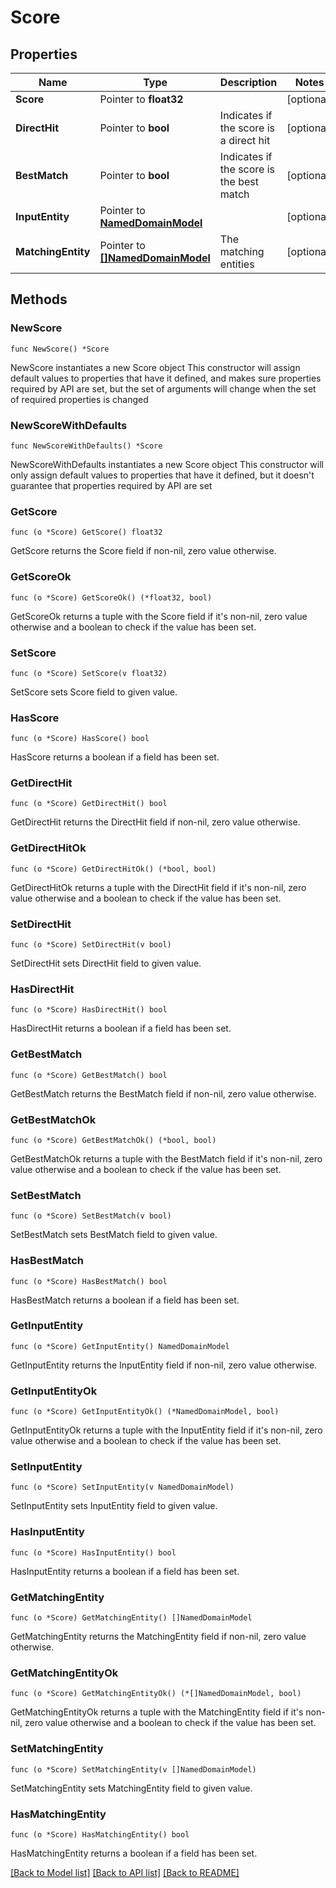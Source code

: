 # Score

## Properties

Name | Type | Description | Notes
------------ | ------------- | ------------- | -------------
**Score** | Pointer to **float32** |  | [optional] 
**DirectHit** | Pointer to **bool** | Indicates if the score is a direct hit | [optional] 
**BestMatch** | Pointer to **bool** | Indicates if the score is the best match | [optional] 
**InputEntity** | Pointer to [**NamedDomainModel**](NamedDomainModel.md) |  | [optional] 
**MatchingEntity** | Pointer to [**[]NamedDomainModel**](NamedDomainModel.md) | The matching entities | [optional] 

## Methods

### NewScore

`func NewScore() *Score`

NewScore instantiates a new Score object
This constructor will assign default values to properties that have it defined,
and makes sure properties required by API are set, but the set of arguments
will change when the set of required properties is changed

### NewScoreWithDefaults

`func NewScoreWithDefaults() *Score`

NewScoreWithDefaults instantiates a new Score object
This constructor will only assign default values to properties that have it defined,
but it doesn't guarantee that properties required by API are set

### GetScore

`func (o *Score) GetScore() float32`

GetScore returns the Score field if non-nil, zero value otherwise.

### GetScoreOk

`func (o *Score) GetScoreOk() (*float32, bool)`

GetScoreOk returns a tuple with the Score field if it's non-nil, zero value otherwise
and a boolean to check if the value has been set.

### SetScore

`func (o *Score) SetScore(v float32)`

SetScore sets Score field to given value.

### HasScore

`func (o *Score) HasScore() bool`

HasScore returns a boolean if a field has been set.

### GetDirectHit

`func (o *Score) GetDirectHit() bool`

GetDirectHit returns the DirectHit field if non-nil, zero value otherwise.

### GetDirectHitOk

`func (o *Score) GetDirectHitOk() (*bool, bool)`

GetDirectHitOk returns a tuple with the DirectHit field if it's non-nil, zero value otherwise
and a boolean to check if the value has been set.

### SetDirectHit

`func (o *Score) SetDirectHit(v bool)`

SetDirectHit sets DirectHit field to given value.

### HasDirectHit

`func (o *Score) HasDirectHit() bool`

HasDirectHit returns a boolean if a field has been set.

### GetBestMatch

`func (o *Score) GetBestMatch() bool`

GetBestMatch returns the BestMatch field if non-nil, zero value otherwise.

### GetBestMatchOk

`func (o *Score) GetBestMatchOk() (*bool, bool)`

GetBestMatchOk returns a tuple with the BestMatch field if it's non-nil, zero value otherwise
and a boolean to check if the value has been set.

### SetBestMatch

`func (o *Score) SetBestMatch(v bool)`

SetBestMatch sets BestMatch field to given value.

### HasBestMatch

`func (o *Score) HasBestMatch() bool`

HasBestMatch returns a boolean if a field has been set.

### GetInputEntity

`func (o *Score) GetInputEntity() NamedDomainModel`

GetInputEntity returns the InputEntity field if non-nil, zero value otherwise.

### GetInputEntityOk

`func (o *Score) GetInputEntityOk() (*NamedDomainModel, bool)`

GetInputEntityOk returns a tuple with the InputEntity field if it's non-nil, zero value otherwise
and a boolean to check if the value has been set.

### SetInputEntity

`func (o *Score) SetInputEntity(v NamedDomainModel)`

SetInputEntity sets InputEntity field to given value.

### HasInputEntity

`func (o *Score) HasInputEntity() bool`

HasInputEntity returns a boolean if a field has been set.

### GetMatchingEntity

`func (o *Score) GetMatchingEntity() []NamedDomainModel`

GetMatchingEntity returns the MatchingEntity field if non-nil, zero value otherwise.

### GetMatchingEntityOk

`func (o *Score) GetMatchingEntityOk() (*[]NamedDomainModel, bool)`

GetMatchingEntityOk returns a tuple with the MatchingEntity field if it's non-nil, zero value otherwise
and a boolean to check if the value has been set.

### SetMatchingEntity

`func (o *Score) SetMatchingEntity(v []NamedDomainModel)`

SetMatchingEntity sets MatchingEntity field to given value.

### HasMatchingEntity

`func (o *Score) HasMatchingEntity() bool`

HasMatchingEntity returns a boolean if a field has been set.


[[Back to Model list]](../README.md#documentation-for-models) [[Back to API list]](../README.md#documentation-for-api-endpoints) [[Back to README]](../README.md)


